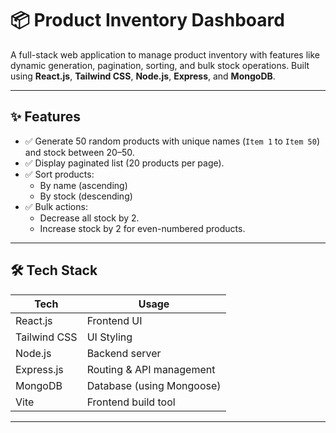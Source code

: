 # 📦 Product Inventory Dashboard

A full-stack web application to manage product inventory with features like dynamic generation, pagination, sorting, and bulk stock operations. Built using **React.js**, **Tailwind CSS**, **Node.js**, **Express**, and **MongoDB**.

---

## ✨ Features

- ✅ Generate 50 random products with unique names (`Item 1` to `Item 50`) and stock between 20–50.
- ✅ Display paginated list (20 products per page).
- ✅ Sort products:
  - By name (ascending) 
  - By stock (descending) 
- ✅ Bulk actions:
  - Decrease all stock by 2.
  - Increase stock by 2 for even-numbered products.

---

## 🛠️ Tech Stack

| Tech         | Usage                      |
|--------------|----------------------------|
| React.js     | Frontend UI                |
| Tailwind CSS | UI Styling                 |
| Node.js      | Backend server             |
| Express.js   | Routing & API management   |
| MongoDB      | Database (using Mongoose)  |
| Vite         | Frontend build tool        |

---